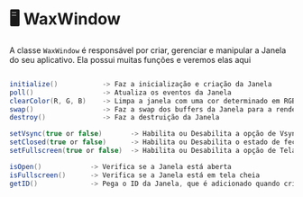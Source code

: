 # 🖥️ WaxWindow
A classe `WaxWindow` é responsável por criar, gerenciar e manipular a Janela do seu aplicativo. Ela possui muitas funções e veremos elas aqui
```java

initialize()           -> Faz a inicialização e criação da Janela
poll()                 -> Atualiza os eventos da Janela
clearColor(R, G, B)    -> Limpa a janela com uma cor determinado em RGB
swap()                 -> Faz a swap dos buffers da Janela para a renderização
destroy()              -> Faz a destruição da Janela

setVsync(true or false)       -> Habilita ou Desabilita a opção de Vsync
setClosed(true or false)      -> Habilita ou Desabilita o estado de fechado e aberto da Janela
setFullscreen(true or false)  -> Habilita ou Desabilita a opção de Tela Cheia da Janela

isOpen()            -> Verifica se a Janela está aberta
isFullscreen()      -> Verifica se a Janela está em tela cheia
getID()             -> Pega o ID da Janela, que é adicionado quando criado.

```
